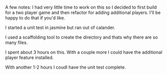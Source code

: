 A few notes:
I had very little time to work on this so I decided to first build for a two player game and then refactor for adding 
additional players. I'll be happy to do that if you'd like. 

I started a unit test in jasmine but ran out of calander. 

I used a scaffolding tool to create the directory and thats why there are so many files. 

I spent about 3 hours on this. With a couple more I could have the additional player feature installed.

With another 1-2 hours I coudl have the unit test complete. 
